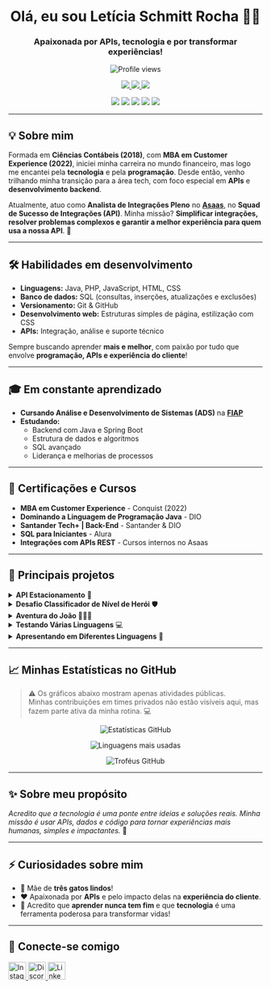 <h1 align="center">Olá, eu sou Letícia Schmitt Rocha 👩‍💻</h1>
<h3 align="center">Apaixonada por APIs, tecnologia e por transformar experiências!</h3>

<p align="center">
  <img src="https://komarev.com/ghpvc/?username=leticiaschmitt&color=ff0000" alt="Profile views" />
</p>

<p align="center">
  <a href="https://www.linkedin.com/in/leticiarochas/">
    <img src="https://img.shields.io/badge/LinkedIn-0077B5?style=for-the-badge&logo=linkedin&logoColor=white" />
  </a>
  <a href="https://github.com/leticiaschmitt">
    <img src="https://img.shields.io/badge/GitHub-181717?style=for-the-badge&logo=github&logoColor=white" />
  </a>
  <a href="https://www.instagram.com/leh_schmitt/">
    <img src="https://img.shields.io/badge/Instagram-E4405F?style=for-the-badge&logo=instagram&logoColor=white" />
  </a>
</p>

<p align="center">
  <img src="https://img.shields.io/badge/Java-ED8B00?style=for-the-badge&logo=java&logoColor=white" />
  <img src="https://img.shields.io/badge/Spring_Boot-6DB33F?style=for-the-badge&logo=spring-boot&logoColor=white" />
  <img src="https://img.shields.io/badge/PostgreSQL-4169E1?style=for-the-badge&logo=postgresql&logoColor=white" />
  <img src="https://img.shields.io/badge/Git-F05032?style=for-the-badge&logo=git&logoColor=white" />
  <img src="https://img.shields.io/badge/APIs-FF4500?style=for-the-badge" />
</p>

---

## 💡 Sobre mim

Formada em **Ciências Contábeis (2018)**, com **MBA em Customer Experience (2022)**, iniciei minha carreira no mundo financeiro, mas logo me encantei pela **tecnologia** e pela **programação**. Desde então, venho trilhando minha transição para a área tech, com foco especial em **APIs** e **desenvolvimento backend**.

Atualmente, atuo como **Analista de Integrações Pleno** no **[Asaas](https://www.asaas.com/)**, no **Squad de Sucesso de Integrações (API)**. Minha missão? **Simplificar integrações, resolver problemas complexos e garantir a melhor experiência para quem usa a nossa API**. 🚀

---

## 🛠️ Habilidades em desenvolvimento

- **Linguagens:** Java, PHP, JavaScript, HTML, CSS  
- **Banco de dados:** SQL (consultas, inserções, atualizações e exclusões)  
- **Versionamento:** Git & GitHub  
- **Desenvolvimento web:** Estruturas simples de página, estilização com CSS  
- **APIs:** Integração, análise e suporte técnico

Sempre buscando aprender **mais e melhor**, com paixão por tudo que envolve **programação, APIs e experiência do cliente**!

---

## 🎓 Em constante aprendizado

- **Cursando Análise e Desenvolvimento de Sistemas (ADS)** na **[FIAP](https://www.fiap.com.br/)**  
- **Estudando:**  
  - Backend com Java e Spring Boot  
  - Estrutura de dados e algoritmos  
  - SQL avançado  
  - Liderança e melhorias de processos  

---

## 📜 Certificações e Cursos

- **MBA em Customer Experience** - Conquist (2022)
- **Dominando a Linguagem de Programação Java** - DIO
- **Santander Tech+ | Back-End** - Santander & DIO
- **SQL para Iniciantes** - Alura
- **Integrações com APIs REST** - Cursos internos no Asaas

---

## 🚀 Principais projetos

<details>
  <summary><strong>API Estacionamento</strong> 🚗</summary>
  <p>
    API completa para gerenciamento de um estacionamento, com **Spring Boot**, **Spring Security** e **PostgreSQL**.  
    <a href="https://github.com/leticiaschmitt/API-Estacionamento">🔗 Ver projeto</a>
  </p>
</details>

<details>
  <summary><strong>Desafio Classificador de Nível de Herói</strong> 🛡️</summary>
  <p>
    Projeto em **Java** para classificar níveis de heróis com base na quantidade de XP.  
    <a href="https://github.com/leticiaschmitt/desafio-classificador-de-nivel-de-heroi">🔗 Ver projeto</a>
  </p>
</details>

<details>
  <summary><strong>Aventura do João 🌳🧙‍♂️</strong></summary>
  <p>
    História interativa em **JavaScript**, **Java** e **C#**, com decisões que mudam o rumo da história!  
    <a href="https://github.com/leticiaschmitt/Estruturas-condicionais">🔗 Ver projeto</a>
  </p>
</details>

<details>
  <summary><strong>Testando Várias Linguagens</strong> 💻</summary>
  <p>
    Entrada e saída de dados, condicionais e interações em **Java**, **JavaScript**, **C#** e **PHP**.  
    <a href="https://github.com/leticiaschmitt/Testando-varias-linguagens">🔗 Ver projeto</a>
  </p>
</details>

<details>
  <summary><strong>Apresentando em Diferentes Linguagens</strong> 📣</summary>
  <p>
    Pequeno programa que coleta e valida dados do usuário, explorando **JavaScript**, **PHP** e **C#**.  
    <a href="https://github.com/leticiaschmitt/Apresentando">🔗 Ver projeto</a>
  </p>
</details>

---

## 📈 Minhas Estatísticas no GitHub

> ⚠️ Os gráficos abaixo mostram apenas atividades públicas.  
> Minhas contribuições em times privados não estão visíveis aqui, mas fazem parte ativa da minha rotina. 💻

<p align="center">
  <img src="https://github-readme-stats.vercel.app/api?username=leticiaschmitt&show_icons=true&theme=radical&bg_color=000000&title_color=E94D5F&text_color=ffffff&icon_color=FF4500&border_color=ff0000" alt="Estatísticas GitHub" />
</p>

<p align="center">
  <img src="https://github-readme-stats.vercel.app/api/top-langs/?username=leticiaschmitt&layout=compact&bg_color=000000&border_color=ff0000&title_color=E94D5F&text_color=ffffff" alt="Linguagens mais usadas" />
</p>

<p align="center">
  <img src="https://github-profile-trophy.vercel.app/?username=leticiaschmitt&theme=dracula&column=3&no-bg=true&no-frame=true" alt="Troféus GitHub" />
</p>

---

## ✨ Sobre meu propósito

*Acredito que a tecnologia é uma ponte entre ideias e soluções reais. Minha missão é usar APIs, dados e código para tornar experiências mais humanas, simples e impactantes.* 🚀

---

## ⚡ Curiosidades sobre mim

- 🐾 Mãe de **três gatos lindos**!  
- ❤️ Apaixonada por **APIs** e pelo impacto delas na **experiência do cliente**.  
- 🌱 Acredito que **aprender nunca tem fim** e que **tecnologia** é uma ferramenta poderosa para transformar vidas!

---

## 🤝 Conecte-se comigo

<p align="left">
  <a href="https://www.instagram.com/leh_schmitt/" target="_blank">
    <img src="https://img.shields.io/static/v1?message=Instagram&logo=instagram&label=&color=E4405F&logoColor=white&labelColor=&style=for-the-badge" height="35" alt="Instagram" />
  </a>
  <a href="https://discord.com/channels/@leticiarocha_" target="_blank">
    <img src="https://img.shields.io/static/v1?message=Discord&logo=discord&label=&color=7289DA&logoColor=white&labelColor=&style=for-the-badge" height="35" alt="Discord" />
  </a>
  <a href="https://www.linkedin.com/in/leticiarochas/" target="_blank">
    <img src="https://img.shields.io/static/v1?message=LinkedIn&logo=linkedin&label=&color=0077B5&logoColor=white&labelColor=&style=for-the-badge" height="35" alt="LinkedIn" />
  </a>
</p>
